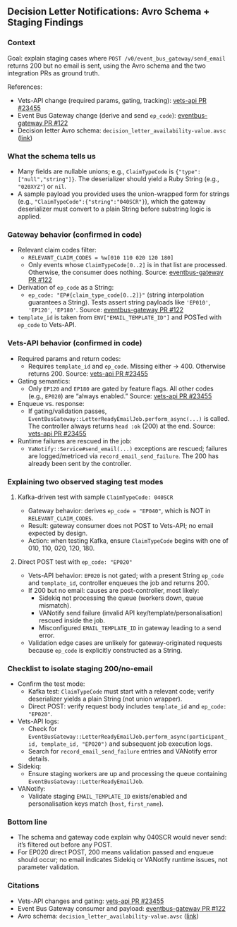 ## Decision Letter Notifications: Avro Schema + Staging Findings

### Context
Goal: explain staging cases where `POST /v0/event_bus_gateway/send_email` returns 200 but no email is sent, using the Avro schema and the two integration PRs as ground truth.

References:
- Vets-API change (required params, gating, tracking): [vets-api PR #23455](https://github.com/department-of-veterans-affairs/vets-api/pull/23455)
- Event Bus Gateway change (derive and send `ep_code`): [eventbus-gateway PR #122](https://github.com/department-of-veterans-affairs/eventbus-gateway/pull/122)
- Decision letter Avro schema: `decision_letter_availability-value.avsc` ([link](https://github.com/department-of-veterans-affairs/ves-event-bus-infra-argocd-applications-vault/blob/main/deploy/schema-registry/schemas/decision_letter_availability-value.avsc))

### What the schema tells us
- Many fields are nullable unions; e.g., `ClaimTypeCode` is `{"type": ["null","string"]}`. The deserializer should yield a Ruby String (e.g., `"020XYZ"`) or `nil`.
- A sample payload you provided uses the union-wrapped form for strings (e.g., `"ClaimTypeCode":{"string":"040SCR"}`), which the gateway deserializer must convert to a plain String before substring logic is applied.

### Gateway behavior (confirmed in code)
- Relevant claim codes filter:
  - `RELEVANT_CLAIM_CODES = %w[010 110 020 120 180]`
  - Only events whose `ClaimTypeCode[0..2]` is in that list are processed. Otherwise, the consumer does nothing. Source: [eventbus-gateway PR #122](https://github.com/department-of-veterans-affairs/eventbus-gateway/pull/122)
- Derivation of `ep_code` as a String:
  - `ep_code: "EP#{claim_type_code[0..2]}"` (string interpolation guarantees a String). Tests assert string payloads like `'EP010'`, `'EP120'`, `'EP180'`. Source: [eventbus-gateway PR #122](https://github.com/department-of-veterans-affairs/eventbus-gateway/pull/122)
- `template_id` is taken from `ENV["EMAIL_TEMPLATE_ID"]` and POSTed with `ep_code` to Vets-API.

### Vets-API behavior (confirmed in code)
- Required params and return codes:
  - Requires `template_id` and `ep_code`. Missing either → 400. Otherwise returns 200. Source: [vets-api PR #23455](https://github.com/department-of-veterans-affairs/vets-api/pull/23455)
- Gating semantics:
  - Only `EP120` and `EP180` are gated by feature flags. All other codes (e.g., `EP020`) are “always enabled.” Source: [vets-api PR #23455](https://github.com/department-of-veterans-affairs/vets-api/pull/23455)
- Enqueue vs. response:
  - If gating/validation passes, `EventBusGateway::LetterReadyEmailJob.perform_async(...)` is called. The controller always returns `head :ok` (200) at the end. Source: [vets-api PR #23455](https://github.com/department-of-veterans-affairs/vets-api/pull/23455)
- Runtime failures are rescued in the job:
  - `VaNotify::Service#send_email(...)` exceptions are rescued; failures are logged/metriced via `record_email_send_failure`. The 200 has already been sent by the controller.

### Explaining two observed staging test modes
1) Kafka-driven test with sample `ClaimTypeCode: 040SCR`
   - Gateway behavior: derives `ep_code = "EP040"`, which is NOT in `RELEVANT_CLAIM_CODES`.
   - Result: gateway consumer does not POST to Vets-API; no email expected by design.
   - Action: when testing Kafka, ensure `ClaimTypeCode` begins with one of 010, 110, 020, 120, 180.

2) Direct POST test with `ep_code: "EP020"`
   - Vets-API behavior: `EP020` is not gated; with a present String `ep_code` and `template_id`, controller enqueues the job and returns 200.
   - If 200 but no email: causes are post-controller, most likely:
     - Sidekiq not processing the queue (workers down, queue mismatch).
     - VANotify send failure (invalid API key/template/personalisation) rescued inside the job.
     - Misconfigured `EMAIL_TEMPLATE_ID` in gateway leading to a send error.
   - Validation edge cases are unlikely for gateway-originated requests because `ep_code` is explicitly constructed as a String.

### Checklist to isolate staging 200/no-email
- Confirm the test mode:
  - Kafka test: `ClaimTypeCode` must start with a relevant code; verify deserializer yields a plain String (not union wrapper).
  - Direct POST: verify request body includes `template_id` and `ep_code: "EP020"`.
- Vets-API logs:
  - Check for `EventBusGateway::LetterReadyEmailJob.perform_async(participant_id, template_id, "EP020")` and subsequent job execution logs.
  - Search for `record_email_send_failure` entries and VANotify error details.
- Sidekiq:
  - Ensure staging workers are up and processing the queue containing `EventBusGateway::LetterReadyEmailJob`.
- VANotify:
  - Validate staging `EMAIL_TEMPLATE_ID` exists/enabled and personalisation keys match (`host`, `first_name`).

### Bottom line
- The schema and gateway code explain why 040SCR would never send: it’s filtered out before any POST.
- For EP020 direct POST, 200 means validation passed and enqueue should occur; no email indicates Sidekiq or VANotify runtime issues, not parameter validation.

### Citations
- Vets-API changes and gating: [vets-api PR #23455](https://github.com/department-of-veterans-affairs/vets-api/pull/23455)
- Event Bus Gateway consumer and payload: [eventbus-gateway PR #122](https://github.com/department-of-veterans-affairs/eventbus-gateway/pull/122)
- Avro schema: `decision_letter_availability-value.avsc` ([link](https://github.com/department-of-veterans-affairs/ves-event-bus-infra-argocd-applications-vault/blob/main/deploy/schema-registry/schemas/decision_letter_availability-value.avsc))


